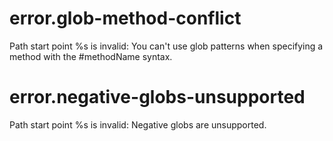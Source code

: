 # error.glob-method-conflict

Path start point %s is invalid: You can't use glob patterns when specifying a method with the #methodName syntax.

# error.negative-globs-unsupported

Path start point %s is invalid: Negative globs are unsupported.

